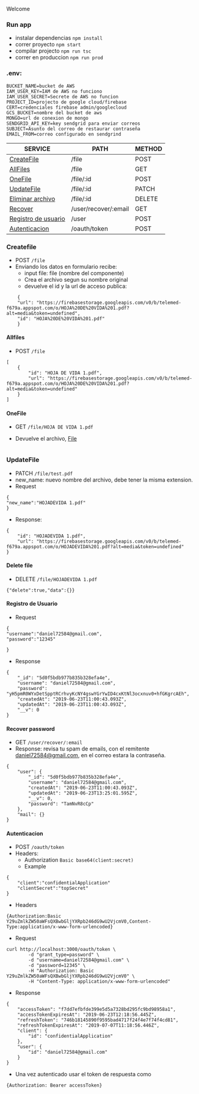 Welcome


### Run app

* instalar dependencias `npm install`
* correr proyecto `npm start`
* compilar projecto `npm run tsc`
* correr en produccion `npm run prod`
### .env:

```
BUCKET_NAME=bucket de AWS
IAM_USER_KEY=IAM de AWS no funciono
IAM_USER_SECRET=Secrete de AWS no funcion
PROJECT_ID=projecto de google cloud/firebase
CERT=credenciales firebase admin/googlecloud
GCS_BUCKET=nombre del bucket de aws
MONGO=url de conexion de mongo
SENDGRID_API_KEY=key sendgrid para enviar correos
SUBJECT=Asunto del correo de restaurar contraseña
EMAIL_FROM=correo configurado en sendgrind
```

| SERVICE    | PATH    | METHOD | 
| --------|---------|-------|
| [CreateFile](#createfile)| /file | POST    |
| [AllFiles](#allfiles) | /file | GET    |
| [OneFile](#onefile)| /file/:id | POST    |
| [UpdateFile](#updatefile)| /file/:id | PATCH    |
| [Eliminar archivo](#delete-file)| /file/:id | DELETE    |
| [Recover](#recover)|/user/recover/:email| GET    |
| [Registro de usuario](#registro-de-usuario)| /user | POST    |
| [Autenticacion](#autenticacion)| /oauth/token | POST    |

### Createfile

  * POST `/file`
  * Enviando los datos en formulario recibe:
    * input file: file (nombre del componente)
    * Crea el archivo segun su nombre original
    * devuelve el id y la url de acceso publica:

```
    {
    "url": "https://firebasestorage.googleapis.com/v0/b/telemed-f679a.appspot.com/o/HOJA%20DE%20VIDA%201.pdf?alt=media&token=undefined",
    "id": "HOJA%20DE%20VIDA%201.pdf"
    }
```

#### Allfiles

 * POST `/file`

```
[
    {
        "id": "HOJA DE VIDA 1.pdf",
        "url": "https://firebasestorage.googleapis.com/v0/b/telemed-f679a.appspot.com/o/HOJA%20DE%20VIDA%201.pdf?alt=media&token=undefined"
    }
]
```
 
#### OneFile

* GET `/file/HOJA DE VIDA 1.pdf`

* Devuelve el archivo, [File](https://cloud.google.com/nodejs/docs/reference/storage/1.3.x/File)
```

```

### UpdateFile

* PATCH `/file/test.pdf`
* new_name: nuevo nombre del archivo, debe tener la misma extension. 
* Request
```
{
"new_name":"HOJADEVIDA 1.pdf"
}
```
* Response:
```
{
    "id": "HOJADEVIDA 1.pdf",
    "url": "https://firebasestorage.googleapis.com/v0/b/telemed-f679a.appspot.com/o/HOJADEVIDA%201.pdf?alt=media&token=undefined"
}
```


#### Delete file

* DELETE `/file/HOJADEVIDA 1.pdf`
```
{"delete":true,"data":{}}
```



####  Registro de Usuario
* Request
```
{
"username":"daniel72584@gmail.com",
"password":"12345"
	
}
```
* Response
```
{
    "_id": "5d0f5bdb977b835b328efa4e",
    "username": "daniel72584@gmail.com",
    "password": "yH5pmR0WYxDetSpptRCrhvyKcNY4gswYGrYwID4cxKtNl3ocxnuv0+hfGKgrcAEh",
    "createdAt": "2019-06-23T11:00:43.093Z",
    "updatedAt": "2019-06-23T11:00:43.093Z",
    "__v": 0
}
```
#### Recover password

* GET `/user/recover/:email`
* Response: revisa tu spam de emails, con el remitente daniel72584@gmail.com, en el correo estara la contraseña. 
```
{
    "user": {
        "_id": "5d0f5bdb977b835b328efa4e",
        "username": "daniel72584@gmail.com",
        "createdAt": "2019-06-23T11:00:43.093Z",
        "updatedAt": "2019-06-23T13:25:01.595Z",
        "__v": 0,
        "password": "TamNvR8cCp"
    },
    "mail": {}
}
```

#### Autenticacion
* POST `/oauth/token`
* Headers:
  * Authorization `Basic base64(client:secret)`
  * Example
```
{
    "client":"confidentialApplication"
    "clientSecret":"topSecret"
}
```
* Headers
```
{Authorization:Basic Y29uZmlkZW50aWFsQXBwbGljYXRpb246dG9wU2VjcmV0,Content-Type:application/x-www-form-urlencoded}
```
* Request
```
curl http://localhost:3000/oauth/token \
        -d "grant_type=password" \
        -d "username=daniel72584@gmail.com" \
        -d "password=12345" \
        -H "Authorization: Basic Y29uZmlkZW50aWFsQXBwbGljYXRpb246dG9wU2VjcmV0" \
        -H "Content-Type: application/x-www-form-urlencoded"

```

* Response
```
{
    "accessToken": "f7dd7efbfde399e5d5a7328bd295fc9bd98958a1",
    "accessTokenExpiresAt": "2019-06-23T12:18:56.445Z",
    "refreshToken": "746b18145890f9595bad4717f24f4e7f74f4cd81",
    "refreshTokenExpiresAt": "2019-07-07T11:18:56.446Z",
    "client": {
        "id": "confidentialApplication"
    },
    "user": {
        "id": "daniel72584@gmail.com"
    }
}
```

 * Una vez autenticado usar el token de respuesta como 
 
 
 ```
 {Authorization: Bearer accessToken}
 ```